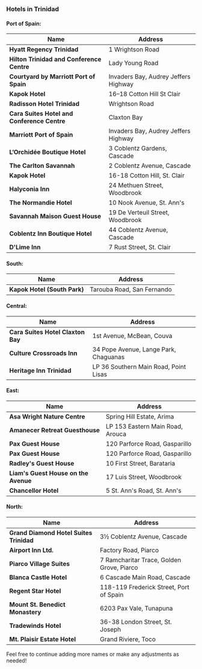 ### Hotels in Trinidad

#### Port of Spain:

| **Name**                               | **Address**                                    |
| -------------------------------------- | ---------------------------------------------- |
| **Hyatt Regency Trinidad**             | 1 Wrightson Road                              |
| **Hilton Trinidad and Conference Centre** | Lady Young Road                              |
| **Courtyard by Marriott Port of Spain** | Invaders Bay, Audrey Jeffers Highway          |
| **Kapok Hotel**                        | 16–18 Cotton Hill St Clair                    |
| **Radisson Hotel Trinidad**            | Wrightson Road                                |
| **Cara Suites Hotel and Conference Centre** | Claxton Bay                                |
| **Marriott Port of Spain**             | Invaders Bay, Audrey Jeffers Highway          |
| **L’Orchidée Boutique Hotel**          | 3 Coblentz Gardens, Cascade                   |
| **The Carlton Savannah**               | 2 Coblentz Avenue, Cascade                    |
| **Kapok Hotel**                        | 16-18 Cotton Hill, St. Clair                  |
| **Halyconia Inn**                      | 24 Methuen Street, Woodbrook                  |
| **The Normandie Hotel**                | 10 Nook Avenue, St. Ann's                     |
| **Savannah Maison Guest House**        | 19 De Verteuil Street, Woodbrook              |
| **Coblentz Inn Boutique Hotel**        | 44 Coblentz Avenue, Cascade                   |
| **D'Lime Inn**                         | 7 Rust Street, St. Clair                      |

#### South:

| **Name**                               | **Address**                                    |
| -------------------------------------- | ---------------------------------------------- |
| **Kapok Hotel (South Park)**           | Tarouba Road, San Fernando                     |

#### Central:

| **Name**                               | **Address**                                    |
| -------------------------------------- | ---------------------------------------------- |
| **Cara Suites Hotel Claxton Bay**      | 1st Avenue, McBean, Couva                      |
| **Culture Crossroads Inn**             | 34 Pope Avenue, Lange Park, Chaguanas          |
| **Heritage Inn Trinidad**              | LP 36 Southern Main Road, Point Lisas          |

#### East:

| **Name**                               | **Address**                                    |
| -------------------------------------- | ---------------------------------------------- |
| **Asa Wright Nature Centre**           | Spring Hill Estate, Arima                      |
| **Amanecer Retreat Guesthouse**        | LP 153 Eastern Main Road, Arouca              |
| **Pax Guest House**                    | 120 Parforce Road, Gasparillo                 |
| **Pax Guest House**                    | 120 Parforce Road, Gasparillo                 |
| **Radley's Guest House**               | 10 First Street, Barataria                    |
| **Liam's Guest House on the Avenue**   | 17 Luis Street, Woodbrook                     |
| **Chancellor Hotel**                   | 5 St. Ann's Road, St. Ann's                    |

#### North:

| **Name**                               | **Address**                                    |
| -------------------------------------- | ---------------------------------------------- |
| **Grand Diamond Hotel Suites Trinidad** | 3½ Coblentz Avenue, Cascade                   |
| **Airport Inn Ltd.**                   | Factory Road, Piarco                           |
| **Piarco Village Suites**              | 7 Ramcharitar Trace, Golden Grove, Piarco     |
| **Blanca Castle Hotel**                | 6 Cascade Main Road, Cascade                   |
| **Regent Star Hotel**                  | 118-119 Frederick Street, Port of Spain       |
| **Mount St. Benedict Monastery**       | 6203 Pax Vale, Tunapuna                        |
| **Tradewinds Hotel**                   | 36-38 London Street, St. Joseph               |
| **Mt. Plaisir Estate Hotel**           | Grand Riviere, Toco                            |

Feel free to continue adding more names or make any adjustments as needed!
